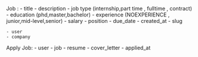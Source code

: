 Job :
    - title
    - description
    - job type (internship,part time , fulltime , contract)
    - education (phd,master,bachelor)
    - experience (NOEXPERIENCE , junior,mid-level,senior)
    - salary 
    - position
    - due_date
    - created_at
    - slug

    - user 
    - company 


Apply Job:
    - user
    - job 
    - resume
    - cover_letter 
    - applied_at